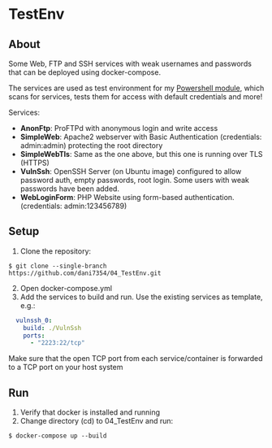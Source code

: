# TestEnv
## About
Some Web, FTP and SSH services with weak usernames and passwords that can be deployed using docker-compose.

The services are used as test environment for my [Powershell module](https://github.com/dani7354/04_NmapCredentialsPsScript), which scans for services, tests them for access with default credentials and more!

Services:
* __AnonFtp__: ProFTPd with anonymous login and write access
* __SimpleWeb__: Apache2 webserver with Basic Authentication (credentials: admin:admin) protecting the root directory
* __SimpleWebTls__: Same as the one above, but this one is running over TLS (HTTPS)
* __VulnSsh__: OpenSSH Server (on Ubuntu image) configured to allow password auth, empty passwords, root login. Some users with weak passwords have been added.
* __WebLoginForm__: PHP Website using form-based authentication. (credentials: admin:123456789)

## Setup
1. Clone the repository:
```
$ git clone --single-branch  https://github.com/dani7354/04_TestEnv.git
```
2. Open docker-compose.yml
3. Add the services to build and run. Use the existing services as template, e.g.:
```yaml
  vulnssh_0:
    build: ./VulnSsh
    ports:
      - "2223:22/tcp"
```
 Make sure that the open TCP port from each service/container is forwarded to a TCP port on your host system

## Run
1. Verify that docker is installed and running
2. Change directory (cd) to 04_TestEnv and run:
```
$ docker-compose up --build
```


